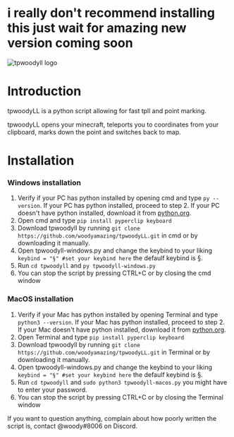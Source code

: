 # i really don't recommend installing this just wait for amazing new version coming soon

![tpwoodyll logo](https://github.com/woodyamazing/tpwoodyLL/blob/main/tpwoodyll.png?raw=true)

# Introduction

tpwoodyLL is a python script allowing for fast tpll and point marking.

tpwoodyLL opens your minecraft, teleports you to coordinates from your clipboard, marks down the point and switches back to map.

# Installation
### Windows installation
1. Verify if your PC has python installed by opening cmd and type `py --version`. If your PC has python installed, proceed to step 2. If your PC doesn't have python installed, download it from [python.org](https://www.python.org/downloads/).
2. Open cmd and type `pip install pyperclip keyboard`
3. Download tpwoodyll by running `git clone https://github.com/woodyamazing/tpwoodyLL.git` in cmd or by downloading it manually.
4. Open tpwoodyll-windows.py and change the keybind to your liking `keybind = "§" #set your keybind here` the defaulf keybind is §.
5. Run `cd tpwoodyll` and `py tpwoodyll-windows.py`
6. You can stop the script by pressing CTRL+C or by closing the cmd window

### MacOS installation
1. Verify if your Mac has python installed by opening Terminal and type `python3 --version`. If your Mac has python installed, proceed to step 2. If your Mac doesn't have python installed, download it from [python.org](https://www.python.org/downloads/).
2. Open Terminal and type `pip install pyperclip keyboard`
3. Download tpwoodyll by running `git clone https://github.com/woodyamazing/tpwoodyLL.git` in Terminal or by downloading it manually.
4. Open tpwoodyll-windows.py and change the keybind to your liking `keybind = "§" #set your keybind here` the defaulf keybind is §.
5. Run `cd tpwoodyll` and `sudo python3 tpwoodyll-macos.py` you might have to enter your password.
6. You can stop the script by pressing CTRL+C or by closing the Terminal window

If you want to question anything, complain about how poorly written the script is, contact @woody#8006 on Discord.
